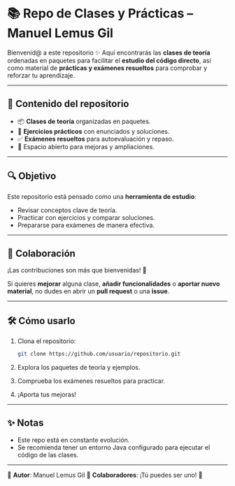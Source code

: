 # 📚 Repo de Clases y Prácticas – Manuel Lemus Gil

Bienvenid@ a este repositorio ✨
Aquí encontrarás las **clases de teoría** ordenadas en paquetes para facilitar el **estudio del código directo**, así como material de **prácticas y exámenes resueltos** para comprobar y reforzar tu aprendizaje.

---

## 📂 Contenido del repositorio

* 📦 **Clases de teoría** organizadas en paquetes.
* 📝 **Ejercicios prácticos** con enunciados y soluciones.
* ✅ **Exámenes resueltos** para autoevaluación y repaso.
* 🚀 Espacio abierto para mejoras y ampliaciones.

---

## 🔍 Objetivo

Este repositorio está pensado como una **herramienta de estudio**:

* Revisar conceptos clave de teoría.
* Practicar con ejercicios y comparar soluciones.
* Prepararse para exámenes de manera efectiva.

---

## 🤝 Colaboración

¡Las contribuciones son más que bienvenidas! 🙌

Si quieres **mejorar** alguna clase, **añadir funcionalidades** o **aportar nuevo material**, no dudes en abrir un **pull request** o una **issue**.

---

## 🛠️ Cómo usarlo

1. Clona el repositorio:

   ```bash
   git clone https://github.com/usuario/repositorio.git
   ```
2. Explora los paquetes de teoría y ejemplos.
3. Comprueba los exámenes resueltos para practicar.
4. ¡Aporta tus mejoras!

---

## ✨ Notas

* Este repo está en constante evolución.
* Se recomienda tener un entorno Java configurado para ejecutar el código de las clases.

---

📌 **Autor**: Manuel Lemus Gil
📌 **Colaboradores**: ¡Tú puedes ser uno! 🚀
